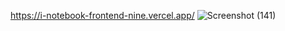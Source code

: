 https://i-notebook-frontend-nine.vercel.app/
![Screenshot (141)](https://user-images.githubusercontent.com/69008045/225899501-66ce0910-c578-4332-a8a6-5812817df147.png)
